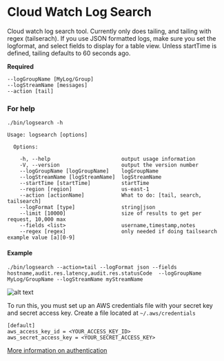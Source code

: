 # Cloud Watch Log Search
Cloud watch log search tool. Currently only does tailing, and tailing with regex (tailserach). If you use JSON formatted logs, make sure you set the logformat, and select fields to display for a table view. Unless startTime is defined, tailing defaults to 60 seconds ago.

**Required**

```
--logGroupName [MyLog/Group]
--logStreamName [messages]
--action [tail]
```

### For help
```./bin/logsearch -h```

```
Usage: logsearch [options]

  Options:

    -h, --help                       output usage information
    -V, --version                    output the version number
    --logGroupName [logGroupName]    logGroupName
    --logStreamName [logStreamName]  logStreamName
    --startTime [startTime]          startTime
    --region [region]                us-east-1
    --action [actionName]            What to do: [tail, search, tailsearch]
    --logFormat [type]               string|json
    --limit [10000]                  size of results to get per request, 10,000 max
    --fields <list>                  username,timestamp,notes
    --regex [regex]                  only needed if doing tailsearch example value [a][0-9]
```

#### Example 
```./bin/logsearch --action=tail --logFormat json --fields hostname,audit.res.latency,audit.res.statusCode  --logGroupName MyLog/GroupName --logStreamName myStreamName```

![alt text](https://github.com/kylegetson/cloudwatchlogsearch/raw/master/images/output.png "Example output")


To run this, you must set up an AWS credentials file with your secret key and secret access key. Create a file located at ```~/.aws/credentials``` 

```
[default]
aws_access_key_id = <YOUR_ACCESS_KEY_ID>
aws_secret_access_key = <YOUR_SECRET_ACCESS_KEY>
```

[More information on authentication](http://docs.aws.amazon.com/AWSJavaScriptSDK/guide/node-configuring.html)
